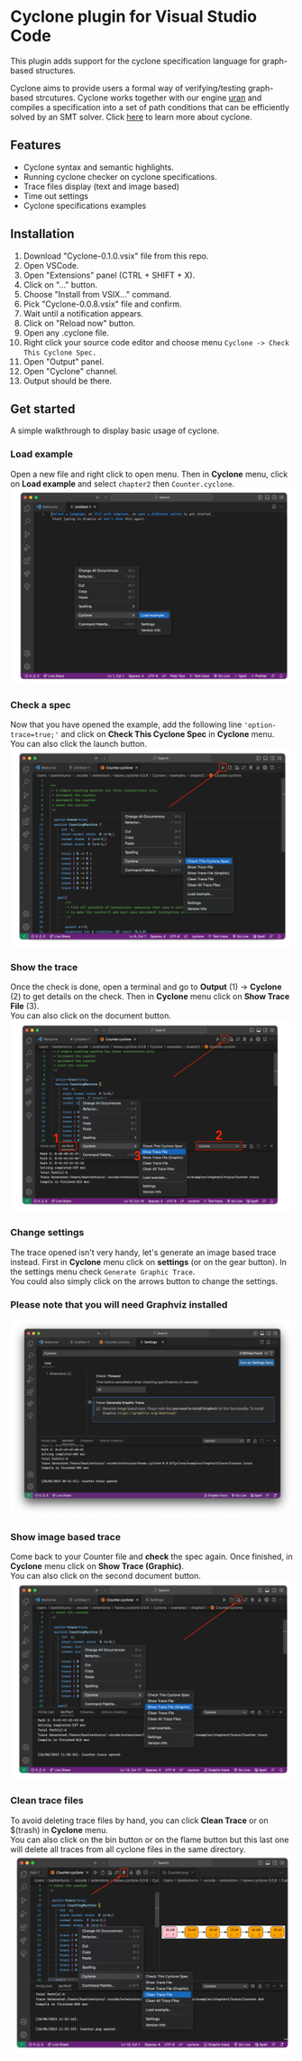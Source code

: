 # Cyclone plugin for Visual Studio Code

This plugin adds support for the cyclone specification language for graph-based structures.

Cyclone aims to provide users a formal way of verifying/testing graph-based strcutures. Cyclone works together with our engine [uran](https://github.com/classicwuhao/uran) and compiles a specification into a set of path conditions that can be efficiently solved by an SMT solver. Click [here](https://classicwuhao.github.io/cyclone_tutorial/tutorial-content.html) to learn more about cyclone.

## Features

- Cyclone syntax and semantic highlights.
- Running cyclone checker on cyclone specifications.
- Trace files display (text and image based)
- Time out settings
- Cyclone specifications examples

## Installation
1. Download "Cyclone-0.1.0.vsix" file from this repo.
2. Open VSCode.
3. Open "Extensions" panel (CTRL + SHIFT + X).
4. Click on "..." button.
5. Choose "Install from VSIX..." command.
6. Pick "Cyclone-0.0.8.vsix" file and confirm.
7. Wait until a notification appears.
8. Click on "Reload now" button.
9. Open any .cyclone file.
10. Right click your source code editor and choose menu `Cyclone -> Check This Cyclone Spec.`
11. Open "Output" panel.
12. Open "Cyclone" channel.
13. Output should be there.



## Get started

A simple walkthrough to display basic usage of cyclone. 

### Load example
Open a new file and right click to open menu. Then in **Cyclone** menu, click on **Load example** and select ``chapter2`` then ``Counter.cyclone``.
![](resources/walkthrough/load.png)
           
### Check a spec
Now that you have opened the example, add the following line ``'option-trace=true;'`` and click on **Check This Cyclone Spec** in **Cyclone** menu.  
You can also click the launch button.
![](resources/walkthrough/check.png)
            
### Show the trace
Once the check is done, open a terminal and go to **Output** (1) -> **Cyclone** (2) to get details on the check. Then in **Cyclone** menu click on **Show Trace File** (3).   
You can also click on the document button.
![](resources/walkthrough/showTrace.png)

### Change settings
The trace opened isn't very handy, let's generate an image based trace instead. First in **Cyclone** menu click on **settings** (or on the gear button). In the settings menu check ``Generate Graphic Trace``.  
You could also simply click on the arrows button to change the settings. 
### **Please note that you will need Graphviz installed** 
![](resources/walkthrough/settings.png)
            
### Show image based trace
Come back to your Counter file and **check** the spec again. Once finished, in **Cyclone** menu click on **Show Trace (Graphic)**.  
You can also click on the second document button.
![](resources/walkthrough/showGraphicTrace.png)
          
### Clean trace files
To avoid deleting trace files by hand, you can click **Clean Trace** or on $(trash) in **Cyclone** menu.   
You can also click on the bin button or on the flame button but this  last one will delete all traces from all cyclone files in the same directory.
![](resources/walkthrough/clean.png)